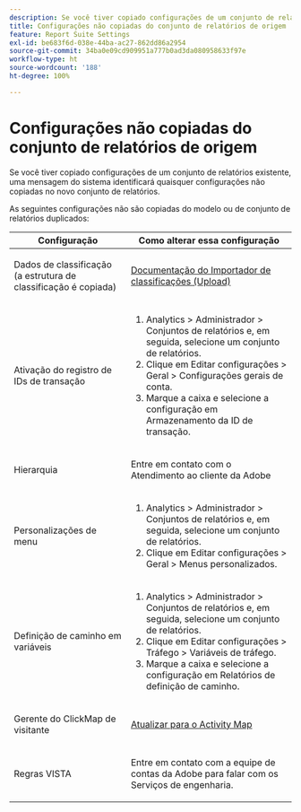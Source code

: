 ```yaml
---
description: Se você tiver copiado configurações de um conjunto de relatórios existente, uma mensagem do sistema identificará quaisquer configurações não copiadas no novo conjunto de relatórios.
title: Configurações não copiadas do conjunto de relatórios de origem
feature: Report Suite Settings
exl-id: be683f6d-038e-44ba-ac27-862dd86a2954
source-git-commit: 34ba0e09cd909951a777b0ad3da080958633f97e
workflow-type: ht
source-wordcount: '188'
ht-degree: 100%

---
```


# Configurações não copiadas do conjunto de relatórios de origem

Se você tiver copiado configurações de um conjunto de relatórios existente, uma mensagem do sistema identificará quaisquer configurações não copiadas no novo conjunto de relatórios.

As seguintes configurações não são copiadas do modelo ou de conjunto de relatórios duplicados:

<table id="table_9774249E3D804E7D97F12B88E26F9066"> 
 <thead> 
  <tr> 
   <th colname="col1" class="entry"> Configuração </th> 
   <th colname="col2" class="entry"> Como alterar essa configuração </th> 
  </tr>
 </thead>
 <tbody> 
  <tr> 
   <td colname="col1"> <p>Dados de classificação (a estrutura de classificação é copiada) </p> </td> 
   <td colname="col2"> <p><a href="https://experienceleague.adobe.com/docs/analytics/components/classifications/classifications-importer/c-working-with-saint.html?lang=pt-BR">Documentação do Importador de classificações (Upload)</a> </p> </td> 
  </tr> 
  <tr> 
   <td colname="col1"> <p>Ativação do registro de IDs de transação </p> </td> 
   <td colname="col2"> 
    <ol id="ol_4F3028A440C94447890498CF2E64C15B"> 
     <li id="li_243C7F7DF3074F7FB9893BEFDA8B0732"> <span class="uicontrol"> Analytics</span> &gt; <span class="uicontrol">Administrador</span> &gt; <span class="uicontrol">Conjuntos de relatórios</span> e, em seguida, selecione um conjunto de relatórios. </li> 
     <li id="li_357D06A1F528473CBA07D4C840BE95D9">Clique em <span class="uicontrol">Editar configurações</span> &gt; <span class="uicontrol">Geral</span> &gt; <span class="uicontrol">Configurações gerais de conta</span>. </li> 
     <li id="li_9E0B7A9542864399AFDD5D422F7D6C22">Marque a caixa e selecione a configuração em <span class="uicontrol">Armazenamento da ID de transação</span>. </li> 
    </ol> </td> 
  </tr> 
  <tr> 
   <td colname="col1"> <p>Hierarquia </p> </td> 
   <td colname="col2"> <p>Entre em contato com o Atendimento ao cliente da Adobe </p> </td> 
  </tr> 
  <tr> 
   <td colname="col1"> <p>Personalizações de menu </p> </td> 
   <td colname="col2"> 
    <ol id="ol_A3277C5843704DEA902DF030099E9227"> 
     <li id="li_8B3A5974466C4D9D9A3D3D0C6A30F414"><span class="uicontrol"> Analytics</span> &gt; <span class="uicontrol">Administrador</span> &gt; <span class="uicontrol">Conjuntos de relatórios</span> e, em seguida, selecione um conjunto de relatórios. </li> 
     <li id="li_1B44AFD4026346698F3CB75E2CBF1959">Clique em <span class="uicontrol">Editar configurações</span> &gt; <span class="uicontrol">Geral</span> &gt; <span class="uicontrol">Menus personalizados</span>. </li> 
    </ol> </td> 
  </tr> 
  <tr> 
   <td colname="col1"> <p>Definição de caminho em variáveis </p> </td> 
   <td colname="col2"> 
    <ol id="ol_903A5FEF5B9847929BBB514A481F6E22"> 
     <li id="li_E352211ABD3245EC8C06313221BA4B36"><span class="uicontrol"> Analytics</span> &gt; <span class="uicontrol">Administrador</span> &gt; <span class="uicontrol">Conjuntos de relatórios</span> e, em seguida, selecione um conjunto de relatórios. </li> 
     <li id="li_B19C4112D57D4D329A0774EBB345473B">Clique em <span class="uicontrol">Editar configurações</span> &gt; <span class="uicontrol">Tráfego</span> &gt; <span class="uicontrol">Variáveis de tráfego</span>. </li> 
     <li id="li_B1CED2EC85FE4A8EB7D95076040B35E1">Marque a caixa e selecione a configuração em <span class="uicontrol">Relatórios de definição de caminho</span>. </li> 
    </ol> </td> 
  </tr> 
  <tr> 
   <td colname="col1"> <p>Gerente do ClickMap de visitante </p> </td> 
   <td colname="col2"> <p><a href="https://experienceleague.adobe.com/docs/analytics/analyze/activity-map/getting-started/get-started-admins/activitymap-enable.html?lang=pt-BR"> Atualizar para o Activity Map</a> </p> </td> 
  </tr> 
  <tr> 
   <td colname="col1"> <p>Regras VISTA </p> </td> 
   <td colname="col2"> <p>Entre em contato com a equipe de contas da Adobe para falar com os Serviços de engenharia. </p> </td> 
  </tr> 
 </tbody> 
</table>
